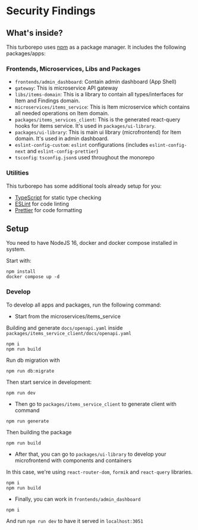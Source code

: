 # Security Findings


## What's inside?

This turborepo uses [npm](https://www.npmjs.com/) as a package manager. It includes the following packages/apps:

### Frontends, Microservices, Libs and Packages

- `frontends/admin_dashboard`: Contain admin dashboard (App Shell)
- `gateway`: This is microservice API gateway
- `libs/items-domain`: This is a library to contain all types/interfaces for Item and Findings domain. 
- `microservices/items_service`: This is Item microservice which contains all needed operations on Item domain.
- `packages/items_services_client`: This is the generated react-query hooks for items service. It's used in `packages/ui-library`.
- `packages/ui-library`: This is main ui library (microfrontend) for Item domain. It's used in admin dashboard.
- `eslint-config-custom`: `eslint` configurations (includes `eslint-config-next` and `eslint-config-prettier`)
- `tsconfig`: `tsconfig.json`s used throughout the monorepo


### Utilities

This turborepo has some additional tools already setup for you:

- [TypeScript](https://www.typescriptlang.org/) for static type checking
- [ESLint](https://eslint.org/) for code linting
- [Prettier](https://prettier.io) for code formatting

## Setup

You need to have NodeJS 16, docker and docker compose installed in system.

Start with:

```
npm install
docker compose up -d
```

### Develop

To develop all apps and packages, run the following command:

- Start from the microservices/items_service

Building and generate `docs/openapi.yaml` inside `packages/items_service_client/docs/openapi.yaml`
```
npm i
npm run build
```

Run db migration with 

```
npm run db:migrate
```

Then start service in development:

```
npm run dev
```

- Then go to `packages/items_service_client` to generate client with command

```
npm run generate
```
Then building the package

```
npm run build
```

- After that, you can go to `packages/ui-library` to develop your microfrontend with components and containers

In this case, we're using `react-router-dom`, `formik` and `react-query` libraries.

```
npm i
npm run build
```

- Finally, you can work in `frontends/admin_dashboard`

```
npm i
```

And run `npm run dev` to have it served in `localhost:3051`

